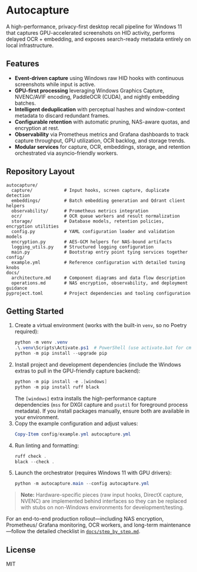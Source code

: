 # Autocapture

A high-performance, privacy-first desktop recall pipeline for Windows 11 that captures GPU-accelerated screenshots on HID activity, performs delayed OCR + embedding, and exposes search-ready metadata entirely on local infrastructure.

## Features

- **Event-driven capture** using Windows raw HID hooks with continuous screenshots while input is active.
- **GPU-first processing** leveraging Windows Graphics Capture, NVENC/AVIF encoding, PaddleOCR (CUDA), and nightly embedding batches.
- **Intelligent deduplication** with perceptual hashes and window-context metadata to discard redundant frames.
- **Configurable retention** with automatic pruning, NAS-aware quotas, and encryption at rest.
- **Observability** via Prometheus metrics and Grafana dashboards to track capture throughput, GPU utilization, OCR backlog, and storage trends.
- **Modular services** for capture, OCR, embeddings, storage, and retention orchestrated via asyncio-friendly workers.

## Repository Layout

```text
autocapture/
  capture/            # Input hooks, screen capture, duplicate detection
  embeddings/         # Batch embedding generation and Qdrant client helpers
  observability/      # Prometheus metrics integration
  ocr/                # OCR queue workers and result normalization
  storage/            # Database models, retention policies, encryption utilities
  config.py           # YAML configuration loader and validation models
  encryption.py       # AES-GCM helpers for NAS-bound artifacts
  logging_utils.py    # Structured logging configuration
  main.py             # Bootstrap entry point tying services together
config/
  example.yml         # Reference configuration with detailed tuning knobs
docs/
  architecture.md     # Component diagrams and data flow description
  operations.md       # NAS encryption, observability, and deployment guidance
pyproject.toml        # Project dependencies and tooling configuration
```

## Getting Started

1. Create a virtual environment (works with the built-in `venv`, so no Poetry required):
   ```powershell
   python -m venv .venv
   .\.venv\Scripts\Activate.ps1  # PowerShell (use activate.bat for cmd.exe)
   python -m pip install --upgrade pip
   ```
2. Install project and development dependencies (include the Windows extras to
   pull in the GPU-friendly capture backend):
   ```powershell
   python -m pip install -e .[windows]
   python -m pip install ruff black
   ```
   The `[windows]` extra installs the high-performance capture dependencies
   (`mss` for DXGI capture and `psutil` for foreground process metadata). If you
   install packages manually, ensure both are available in your environment.
3. Copy the example configuration and adjust values:
   ```powershell
   Copy-Item config/example.yml autocapture.yml
   ```
4. Run linting and formatting:
   ```powershell
   ruff check .
   black --check .
   ```
5. Launch the orchestrator (requires Windows 11 with GPU drivers):
   ```powershell
   python -m autocapture.main --config autocapture.yml
   ```

> **Note:** Hardware-specific pieces (raw input hooks, DirectX capture, NVENC) are implemented behind interfaces so they can be replaced with stubs on non-Windows environments for development/testing.

For an end-to-end production rollout—including NAS encryption, Prometheus/
Grafana monitoring, OCR workers, and long-term maintenance—follow the detailed
checklist in [`docs/step_by_step.md`](docs/step_by_step.md).

## License

MIT
